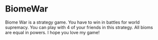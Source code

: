 # BiomeWar
Biome War is a strategy game. You have to win in battles for world supremacy.
You can play with 4 of your friends in this strategy.
All bioms are equal in powers.
I hope you love my game!
